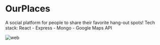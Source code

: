 # OurPlaces
A social platform for people to share their favorite hang-out spots!
Tech stack: React - Express - Mongo - Google Maps API

![web](https://github.com/ankhuetang/OurPlaces/assets/109850604/42a2106b-92d1-435a-aa3f-c04fe48eb277)
